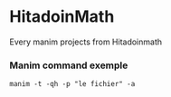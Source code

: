 # HitadoinMath
Every manim projects from Hitadoinmath

### Manim command exemple

``` manim -t -qh -p "le fichier" -a	```
